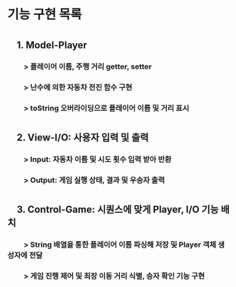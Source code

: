 # 기능 구현 목록

#

##  1. Model-Player

###    > 플레이어 이름, 주행 거리 getter, setter
###    > 난수에 의한 자동차 전진 함수 구현
###    > toString 오버라이딩으로 플레이어 이름 및 거리 표시

#

##  2. View-I/O: 사용자 입력 및 출력
###    > Input: 자동차 이름 및 시도 횟수 입력 받아 반환
###    > Output: 게임 실행 상태, 결과 및 우승자 출력

#

##  3. Control-Game: 시퀀스에 맞게 Player, I/O 기능 배치 
###    > String 배열을 통한 플레이어 이름 파싱해 저장 및 Player 객체 생성자에 전달
###    > 게임 진행 제어 및 최장 이동 거리 식별, 승자 확인 기능 구현

